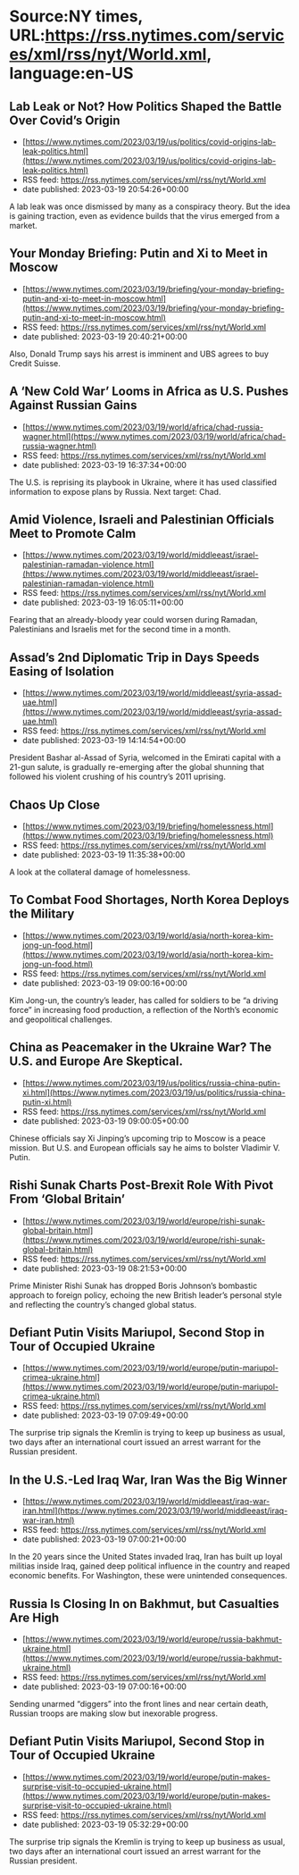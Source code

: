 # Source:NY times, URL:https://rss.nytimes.com/services/xml/rss/nyt/World.xml, language:en-US

## Lab Leak or Not? How Politics Shaped the Battle Over Covid’s Origin
 - [https://www.nytimes.com/2023/03/19/us/politics/covid-origins-lab-leak-politics.html](https://www.nytimes.com/2023/03/19/us/politics/covid-origins-lab-leak-politics.html)
 - RSS feed: https://rss.nytimes.com/services/xml/rss/nyt/World.xml
 - date published: 2023-03-19 20:54:26+00:00

A lab leak was once dismissed by many as a conspiracy theory. But the idea is gaining traction, even as evidence builds that the virus emerged from a market.

## Your Monday Briefing: Putin and Xi to Meet in Moscow
 - [https://www.nytimes.com/2023/03/19/briefing/your-monday-briefing-putin-and-xi-to-meet-in-moscow.html](https://www.nytimes.com/2023/03/19/briefing/your-monday-briefing-putin-and-xi-to-meet-in-moscow.html)
 - RSS feed: https://rss.nytimes.com/services/xml/rss/nyt/World.xml
 - date published: 2023-03-19 20:40:21+00:00

Also, Donald Trump says his arrest is imminent and UBS agrees to buy Credit Suisse.

## A ‘New Cold War’ Looms in Africa as U.S. Pushes Against Russian Gains
 - [https://www.nytimes.com/2023/03/19/world/africa/chad-russia-wagner.html](https://www.nytimes.com/2023/03/19/world/africa/chad-russia-wagner.html)
 - RSS feed: https://rss.nytimes.com/services/xml/rss/nyt/World.xml
 - date published: 2023-03-19 16:37:34+00:00

The U.S. is reprising its playbook in Ukraine, where it has used classified information to expose plans by Russia. Next target: Chad.

## Amid Violence, Israeli and Palestinian Officials Meet to Promote Calm
 - [https://www.nytimes.com/2023/03/19/world/middleeast/israel-palestinian-ramadan-violence.html](https://www.nytimes.com/2023/03/19/world/middleeast/israel-palestinian-ramadan-violence.html)
 - RSS feed: https://rss.nytimes.com/services/xml/rss/nyt/World.xml
 - date published: 2023-03-19 16:05:11+00:00

Fearing that an already-bloody year could worsen during Ramadan, Palestinians and Israelis met for the second time in a month.

## Assad’s 2nd Diplomatic Trip in Days Speeds Easing of Isolation
 - [https://www.nytimes.com/2023/03/19/world/middleeast/syria-assad-uae.html](https://www.nytimes.com/2023/03/19/world/middleeast/syria-assad-uae.html)
 - RSS feed: https://rss.nytimes.com/services/xml/rss/nyt/World.xml
 - date published: 2023-03-19 14:14:54+00:00

President Bashar al-Assad of Syria, welcomed in the Emirati capital with a 21-gun salute, is gradually re-emerging after the global shunning that followed his violent crushing of his country’s 2011 uprising.

## Chaos Up Close
 - [https://www.nytimes.com/2023/03/19/briefing/homelessness.html](https://www.nytimes.com/2023/03/19/briefing/homelessness.html)
 - RSS feed: https://rss.nytimes.com/services/xml/rss/nyt/World.xml
 - date published: 2023-03-19 11:35:38+00:00

A look at the collateral damage of homelessness.

## To Combat Food Shortages, North Korea Deploys the Military
 - [https://www.nytimes.com/2023/03/19/world/asia/north-korea-kim-jong-un-food.html](https://www.nytimes.com/2023/03/19/world/asia/north-korea-kim-jong-un-food.html)
 - RSS feed: https://rss.nytimes.com/services/xml/rss/nyt/World.xml
 - date published: 2023-03-19 09:00:16+00:00

Kim Jong-un, the country’s leader, has called for soldiers to be “a driving force” in increasing food production, a reflection of the North’s economic and geopolitical challenges.

## China as Peacemaker in the Ukraine War? The U.S. and Europe Are Skeptical.
 - [https://www.nytimes.com/2023/03/19/us/politics/russia-china-putin-xi.html](https://www.nytimes.com/2023/03/19/us/politics/russia-china-putin-xi.html)
 - RSS feed: https://rss.nytimes.com/services/xml/rss/nyt/World.xml
 - date published: 2023-03-19 09:00:05+00:00

Chinese officials say Xi Jinping’s upcoming trip to Moscow is a peace mission. But U.S. and European officials say he aims to bolster Vladimir V. Putin.

## Rishi Sunak Charts Post-Brexit Role With Pivot From ‘Global Britain’
 - [https://www.nytimes.com/2023/03/19/world/europe/rishi-sunak-global-britain.html](https://www.nytimes.com/2023/03/19/world/europe/rishi-sunak-global-britain.html)
 - RSS feed: https://rss.nytimes.com/services/xml/rss/nyt/World.xml
 - date published: 2023-03-19 08:21:53+00:00

Prime Minister Rishi Sunak has dropped Boris Johnson’s bombastic approach to foreign policy, echoing the new British leader’s personal style and reflecting the country’s changed global status.

## Defiant Putin Visits Mariupol, Second Stop in Tour of Occupied Ukraine
 - [https://www.nytimes.com/2023/03/19/world/europe/putin-mariupol-crimea-ukraine.html](https://www.nytimes.com/2023/03/19/world/europe/putin-mariupol-crimea-ukraine.html)
 - RSS feed: https://rss.nytimes.com/services/xml/rss/nyt/World.xml
 - date published: 2023-03-19 07:09:49+00:00

The surprise trip signals the Kremlin is trying to keep up business as usual, two days after an international court issued an arrest warrant for the Russian president.

## In the U.S.-Led Iraq War, Iran Was the Big Winner
 - [https://www.nytimes.com/2023/03/19/world/middleeast/iraq-war-iran.html](https://www.nytimes.com/2023/03/19/world/middleeast/iraq-war-iran.html)
 - RSS feed: https://rss.nytimes.com/services/xml/rss/nyt/World.xml
 - date published: 2023-03-19 07:00:21+00:00

In the 20 years since the United States invaded Iraq, Iran has built up loyal militias inside Iraq, gained deep political influence in the country and reaped economic benefits. For Washington, these were unintended consequences.

## Russia Is Closing In on Bakhmut, but Casualties Are High
 - [https://www.nytimes.com/2023/03/19/world/europe/russia-bakhmut-ukraine.html](https://www.nytimes.com/2023/03/19/world/europe/russia-bakhmut-ukraine.html)
 - RSS feed: https://rss.nytimes.com/services/xml/rss/nyt/World.xml
 - date published: 2023-03-19 07:00:16+00:00

Sending unarmed “diggers” into the front lines and near certain death, Russian troops are making slow but inexorable progress.

## Defiant Putin Visits Mariupol, Second Stop in Tour of Occupied Ukraine
 - [https://www.nytimes.com/2023/03/19/world/europe/putin-makes-surprise-visit-to-occupied-ukraine.html](https://www.nytimes.com/2023/03/19/world/europe/putin-makes-surprise-visit-to-occupied-ukraine.html)
 - RSS feed: https://rss.nytimes.com/services/xml/rss/nyt/World.xml
 - date published: 2023-03-19 05:32:29+00:00

The surprise trip signals the Kremlin is trying to keep up business as usual, two days after an international court issued an arrest warrant for the Russian president.

